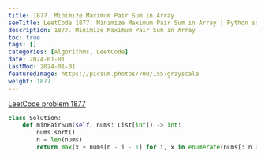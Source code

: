 ```yaml
---
title: 1877. Minimize Maximum Pair Sum in Array
seoTitle: LeetCode 1877. Minimize Maximum Pair Sum in Array | Python solution and explanation
description: 1877. Minimize Maximum Pair Sum in Array
toc: true
tags: []
categories: [Algorithms, LeetCode]
date: 2024-01-01
lastMod: 2024-01-01
featuredImage: https://picsum.photos/700/155?grayscale
weight: 1877
---
```


[LeetCode problem 1877](https://leetcode.com/problems/minimize-maximum-pair-sum-in-array/)

```python
class Solution:
    def minPairSum(self, nums: List[int]) -> int:
        nums.sort()
        n = len(nums)
        return max(x + nums[n - i - 1] for i, x in enumerate(nums[: n >> 1]))

```

